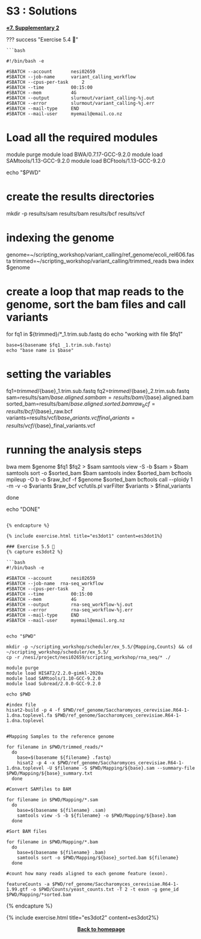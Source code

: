 # S3 : Solutions

<p style="text-align:left;">
    <b><a class="btn" href="https://genomicsaotearoa.github.io/Workshop-Bash_Scripting_And_HPC_Job_Scheduler/workshop_material/7_supplementary_2.html" style="background: var(--bs-green);font-weight:bold">&laquo;7. Supplementary 2</a></b>
</p>

??? success "Exercise 5.4 😬"	

    ```bash

    #!/bin/bash -e

    #SBATCH --account		nesi02659
    #SBATCH --job-name 	    variant_calling_workflow
    #SBATCH --cpus-per-task 	2
    #SBATCH --time 			00:15:00
    #SBATCH --mem 			4G
    #SBATCH --output 		slurmout/variant_calling-%j.out
    #SBATCH --error 		slurmout/variant_calling-%j.err
    #SBATCH --mail-type		END
    #SBATCH --mail-user		myemail@email.co.nz

# Load all the required modules
module purge
module load BWA/0.7.17-GCC-9.2.0
module load SAMtools/1.13-GCC-9.2.0
module load BCFtools/1.13-GCC-9.2.0

echo "$PWD"

# create the results directories
mkdir -p results/sam results/bam results/bcf results/vcf

# indexing the genome
genome=~/scripting_workshop/variant_calling/ref_genome/ecoli_rel606.fasta
trimmed=~/scripting_workshop/variant_calling/trimmed_reads
bwa index $genome

# create a loop that map reads to the genome, sort the bam files and call variants
for fq1 in ${trimmed}/*_1.trim.sub.fastq
    do
    echo "working with file $fq1"

    base=$(basename $fq1 _1.trim.sub.fastq)
    echo "base name is $base"

   # setting the variables
   fq1=${trimmed}/${base}_1.trim.sub.fastq
   fq2=${trimmed}/${base}_2.trim.sub.fastq
   sam=results/sam/${base}.aligned.sam
   bam=results/bam/${base}.aligned.bam
   sorted_bam=results/bam/${base}.aligned.sorted.bam
   raw_bcf=results/bcf/${base}_raw.bcf
   variants=results/vcf/${base}_variants.vcf
   final_variants=results/vcf/${base}_final_variants.vcf

  # running the analysis steps
  bwa mem $genome $fq1 $fq2 > $sam
  samtools view -S -b $sam > $bam
  samtools sort -o $sorted_bam $bam
  samtools index $sorted_bam
  bcftools mpileup -O b -o $raw_bcf -f $genome $sorted_bam
  bcftools call --ploidy 1 -m -v -o $variants $raw_bcf
  vcfutils.pl varFilter $variants > $final_variants

done

echo "DONE"
```

{% endcapture %}

{% include exercise.html title="es3dot1" content=es3dot1%}

### Exercise 5.5 😬	
{% capture es3dot2 %}

```bash
#!/bin/bash -e

#SBATCH --account		nesi02659
#SBATCH --job-name 	rna-seq_workflow
#SBATCH --cpus-per-task 	2
#SBATCH --time 			00:15:00
#SBATCH --mem 			4G
#SBATCH --output 		rna-seq_workflow-%j.out
#SBATCH --error 		rna-seq_workflow-%j.err
#SBATCH --mail-type		END
#SBATCH --mail-user		myemail@email.org.nz


echo "$PWD"

mkdir -p ~/scripting_workshop/scheduler/ex_5.5/{Mapping,Counts} && cd ~/scripting_workshop/scheduler/ex_5.5/
cp -r /nesi/project/nesi02659/scripting_workshop/rna_seq/* ./

module purge
module load HISAT2/2.2.0-gimkl-2020a
module load SAMtools/1.10-GCC-9.2.0
module load Subread/2.0.0-GCC-9.2.0

echo $PWD

#index file
hisat2-build -p 4 -f $PWD/ref_genome/Saccharomyces_cerevisiae.R64-1-1.dna.toplevel.fa $PWD/ref_genome/Saccharomyces_cerevisiae.R64-1-1.dna.toplevel


#Mapping Samples to the reference genome

for filename in $PWD/trimmed_reads/*
  do
    base=$(basename ${filename} .fastq)
    hisat2 -p 4 -x $PWD/ref_genome/Saccharomyces_cerevisiae.R64-1-1.dna.toplevel -U $filename -S $PWD/Mapping/${base}.sam --summary-file $PWD/Mapping/${base}_summary.txt
  done

#Convert SAMfiles to BAM

for filename in $PWD/Mapping/*.sam
  do
    base=$(basename ${filename} .sam)
    samtools view -S -b ${filename} -o $PWD/Mapping/${base}.bam
  done

#Sort BAM files

for filename in $PWD/Mapping/*.bam
  do
    base=$(basename ${filename} .bam)
    samtools sort -o $PWD/Mapping/${base}_sorted.bam ${filename}
  done

#count how many reads aligned to each genome feature (exon).

featureCounts -a $PWD/ref_genome/Saccharomyces_cerevisiae.R64-1-1.99.gtf -o $PWD/Counts/yeast_counts.txt -T 2 -t exon -g gene_id $PWD/Mapping/*sorted.bam
```

{% endcapture %}

{% include exercise.html title="es3dot2" content=es3dot2%}


<p align="center"><b><a href="https://genomicsaotearoa.github.io/Workshop-Bash_Scripting_And_HPC_Job_Scheduler/">Back to homepage</a></b></p>